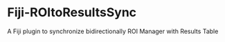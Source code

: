 # Fiji-ROItoResultsSync
A Fiji plugin to synchronize bidirectionally ROI Manager with Results Table
